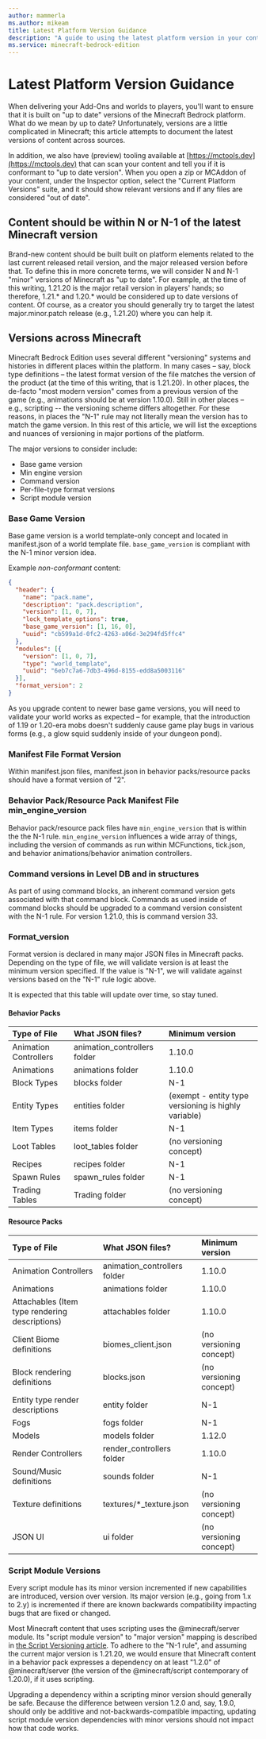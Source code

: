 ```yaml
---
author: mammerla
ms.author: mikeam
title: Latest Platform Version Guidance
description: "A guide to using the latest platform version in your content"
ms.service: minecraft-bedrock-edition
---
```


# Latest Platform Version Guidance

When delivering your Add-Ons and worlds to players, you'll want to ensure that it is built on "up to date" versions of the Minecraft Bedrock platform. What do we mean by up to date? Unfortunately, versions are a little complicated in Minecraft; this article attempts to document the latest versions of content across sources.

In addition, we also have (preview) tooling available at [https://mctools.dev](https://mctools.dev) that can scan your content and tell you if it is conformant to "up to date version". When you open a zip or MCAddon of your content, under the Inspector option, select the "Current Platform Versions" suite, and it should show relevant versions and if any files are considered "out of date".

## Content should be within N or N-1 of the latest Minecraft version

Brand-new content should be built built on platform elements related to the last current released retail version, and the major released version before that. To define this in more concrete terms, we will consider N and N-1 "minor" versions of Minecraft as "up to date". For example, at the time of this writing, 1.21.20 is the major retail version in players' hands; so therefore, 1.21.* and 1.20.* would be considered up to date versions of content. Of course, as a creator you should generally try to target the latest major.minor.patch release (e.g., 1.21.20) where you can help it.

## Versions across Minecraft

Minecraft Bedrock Edition uses several different "versioning" systems and histories in different places within the platform. In many cases – say, block type definitions – the latest format version of the file matches the version of the product (at the time of this writing, that is 1.21.20). In other places, the de-facto "most modern version" comes from a previous version of the game (e.g., animations should be at version 1.10.0). Still in other places – e.g., scripting -- the versioning scheme differs altogether. For these reasons, in places the "N-1" rule may not literally mean the version has to match the game version. In this rest of this article, we will list the exceptions and nuances of versioning in major portions of the platform.

The major versions to consider include:

* Base game version
* Min engine version
* Command version
* Per-file-type format versions
* Script module version

### Base Game Version

Base game version is a world template-only concept and located in manifest.json of a world template file. `base_game_version` is compliant with the N-1 minor version idea.

Example _non-conformant_ content:

```JSON
{
  "header": {
    "name": "pack.name",
    "description": "pack.description",
    "version": [1, 0, 7],
    "lock_template_options": true,
    "base_game_version": [1, 16, 0],
    "uuid": "cb599a1d-0fc2-4263-a06d-3e294fd5ffc4"
  },
  "modules": [{
    "version": [1, 0, 7],
    "type": "world_template",
    "uuid": "6eb7c7a6-7db3-496d-8155-edd8a5003116"
  }],
  "format_version": 2
}
```

As you upgrade content to newer base game versions, you will need to validate your world works as expected – for example, that the introduction of 1.19 or 1.20-era mobs doesn't suddenly cause game play bugs in various forms (e.g., a glow squid suddenly inside of your dungeon pond).

### Manifest File Format Version

Within manifest.json files, manifest.json in behavior packs/resource packs should have a format version of "2".

### Behavior Pack/Resource Pack Manifest File min_engine_version

Behavior pack/resource pack files have `min_engine_version` that is within the the N-1 rule. `min_engine_version` influences a wide array of things, including the version of commands as run within MCFunctions, tick.json, and behavior animations/behavior animation controllers.

### Command versions in Level DB and in structures

As part of using command blocks, an inherent command version gets associated with that command block. Commands as used inside of command blocks should be upgraded to a command version consistent with the N-1 rule. For version 1.21.0, this is command version 33.

### Format_version

Format version is declared in many major JSON files in Minecraft packs. Depending on the type of file, we will validate version is at least the minimum version specified. If the value is "N-1", we will validate against versions based on the "N-1" rule logic above. 

It is expected that this table will update over time, so stay tuned.

#### Behavior Packs

|Type of File|What JSON files?|Minimum version|
|:---|:---|:---|
|Animation Controllers|animation_controllers folder|1.10.0|
|Animations|animations folder|1.10.0|
|Block Types|blocks folder|N-1|
|Entity Types|entities folder|(exempt - entity type versioning is highly variable)|
|Item Types|items folder|N-1|
|Loot Tables|loot_tables folder|(no versioning concept)|
|Recipes|recipes folder|N-1|
|Spawn Rules|spawn_rules folder|N-1|
|Trading Tables|Trading folder|(no versioning concept)|

#### Resource Packs

|Type of File|What JSON files?|Minimum version|
|:---|:---|:---|
|Animation Controllers|animation_controllers folder|1.10.0|
|Animations|animations folder|1.10.0|
|Attachables (Item type rendering descriptions)|attachables folder|1.10.0|
|Client Biome definitions|biomes_client.json|(no versioning concept)|
|Block rendering definitions|blocks.json|(no versioning concept)|
|Entity type render descriptions|entity folder|N-1|
|Fogs|fogs folder|N-1|
|Models|models folder|1.12.0|
|Render Controllers|render_controllers folder|1.10.0|
|Sound/Music definitions|sounds folder|N-1|
|Texture definitions|textures/*_texture.json|(no versioning concept)|
|JSON UI|ui folder|(no versioning concept)|

### Script Module Versions

Every script module has its minor version incremented if new capabilities are introduced, version over version. Its major version (e.g., going from 1.x to 2.y) is incremented if there are known backwards compatibility impacting bugs that are fixed or changed.

Most Minecraft content that uses scripting uses the @minecraft/server module. Its "script module version" to "major version" mapping is described in [the Script Versioning article](./../ScriptVersioning.md). To adhere to the "N-1 rule", and assuming the current major version is 1.21.20, we would ensure that Minecraft content in a behavior pack expresses a dependency on at least "1.2.0" of @minecraft/server (the version of the @minecraft/script contemporary of 1.20.0), if it uses scripting.

Upgrading a dependency within a scripting minor version should generally be safe. Because the difference between version 1.2.0 and, say, 1.9.0, should only be additive and not-backwards-compatible impacting, updating script module version dependencies with minor versions should not impact how that code works.
